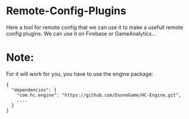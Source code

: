 # Remote-Config-Plugins
 Here a tool for remote config that we can use it to make a usefull remote config plugins. We can use it on Firebase or GameAnalytics...


# Note:
For it will work for you, you have to use the engine package:

    {
      "dependencies": {
        "com.hc.engine": "https://github.com/DsoneGame/HC-Engine.git",
        ....
      }
    }
